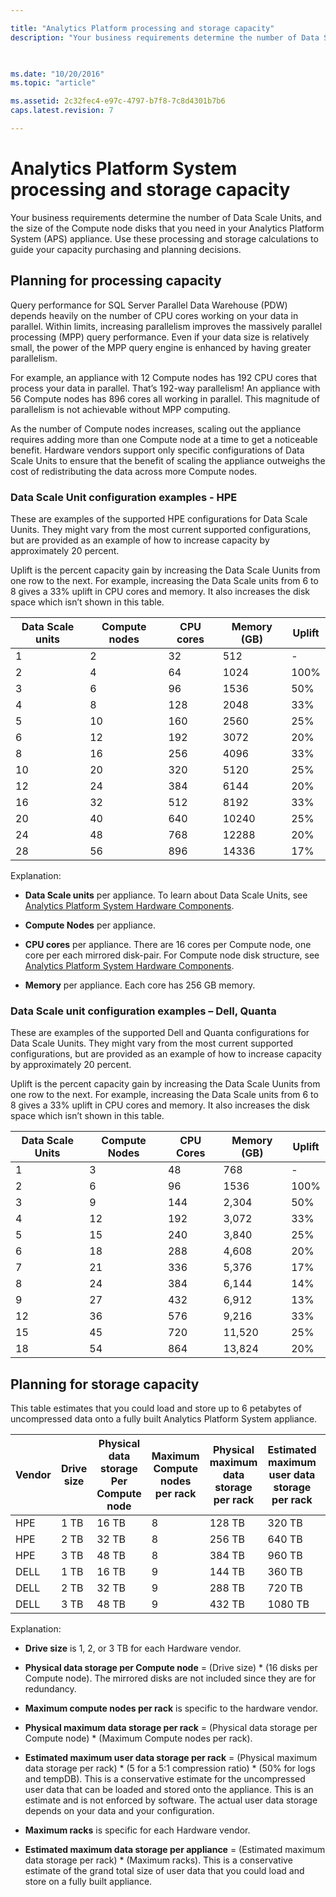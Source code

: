 ```yaml
---

title: "Analytics Platform processing and storage capacity"
description: "Your business requirements determine the number of Data Scale Units, and the size of the Compute node disks that you need in your Analytics Platform System (APS) appliance."

 

ms.date: "10/20/2016"
ms.topic: "article"

ms.assetid: 2c32fec4-e97c-4797-b7f8-7c8d4301b7b6
caps.latest.revision: 7

---
```


# Analytics Platform System processing and storage capacity
Your business requirements determine the number of Data Scale Units, and the size of the Compute node disks that you need in your Analytics Platform System (APS) appliance. Use these processing and storage calculations to guide your capacity purchasing and planning decisions.  
  
  
## <a name="section1"></a>Planning for processing capacity  
Query performance for SQL Server Parallel Data Warehouse (PDW) depends heavily on the number of CPU cores working on your data in parallel. Within limits, increasing parallelism improves the massively parallel processing (MPP) query performance. Even if your data size is relatively small, the power of the MPP query engine is enhanced by having greater parallelism.  
  
For example, an appliance with 12 Compute nodes has 192 CPU cores that process your data in parallel. That’s 192-way parallelism! An appliance with 56 Compute nodes has 896 cores all working in parallel. This magnitude of parallelism is not achievable without MPP computing.  
  
As the number of Compute nodes increases, scaling out the appliance requires adding more than one Compute node at a time to get a noticeable benefit. Hardware vendors support only specific configurations of Data Scale Units to ensure that the benefit of scaling the appliance outweighs the cost of redistributing the data across more Compute nodes.  
  
### Data Scale Unit configuration examples - HPE  
These are examples of the supported HPE configurations for Data Scale Uunits. They might vary from the most current supported configurations, but are provided as an example of how to increase capacity by approximately 20 percent.  
  
Uplift is the percent capacity gain by increasing the Data Scale Uunits from one row to the next. For example, increasing the Data Scale units from 6 to 8 gives a 33% uplift in CPU cores and memory.  It also increases the disk space which isn’t shown in this table.  
  
|Data Scale units|Compute nodes|CPU cores|Memory (GB)|Uplift|  
|--------------------|-----------------|-------------|-----------------|----------|  
|1|2|32|512|-|  
|2|4|64|1024|100%|  
|3|6|96|1536|50%|  
|4|8|128|2048|33%|  
|5|10|160|2560|25%|  
|6|12|192|3072|20%|  
|8|16|256|4096|33%|  
|10|20|320|5120|25%|  
|12|24|384|6144|20%|  
|16|32|512|8192|33%|  
|20|40|640|10240|25%|  
|24|48|768|12288|20%|  
|28|56|896|14336|17%|  
  
Explanation:  
  
-   **Data Scale units** per appliance. To learn about Data Scale Units, see [Analytics Platform System Hardware Components](hardware-components.md).  
  
-   **Compute Nodes** per appliance.  
  
-   **CPU cores** per appliance. There are 16 cores per Compute node, one core per each mirrored disk-pair. For Compute node disk structure, see [Analytics Platform System Hardware Components](hardware-components.md).  
  
-   **Memory** per appliance. Each core has 256 GB memory.  
  
### Data Scale unit configuration examples – Dell, Quanta  
These are examples of the supported Dell and Quanta configurations for Data Scale Uunits. They might vary from the most current supported configurations, but are provided as an example of how to increase capacity by approximately 20 percent.  
  
Uplift is the percent capacity gain by increasing the Data Scale Uunits from one row to the next. For example, increasing the Data Scale units from 6 to 8 gives a 33% uplift in CPU cores and memory. It also increases the disk space which isn’t shown in this table.  
  
|Data Scale Units|Compute Nodes|CPU Cores|Memory (GB)|Uplift|  
|--------------------|-----------------|-------------|-----------------|----------|  
|1|3|48|768|-|  
|2|6|96|1536|100%|  
|3|9|144|2,304|50%|  
|4|12|192|3,072|33%|  
|5|15|240|3,840|25%|  
|6|18|288|4,608|20%|  
|7|21|336|5,376|17%|  
|8|24|384|6,144|14%|  
|9|27|432|6,912|13%|  
|12|36|576|9,216|33%|  
|15|45|720|11,520|25%|  
|18|54|864|13,824|20%|  
  
## <a name="section2"></a>Planning for storage capacity  
This table estimates that you could load and store up to 6 petabytes of uncompressed data onto a fully built Analytics Platform System appliance. 
  
|Vendor|Drive size|Physical data storage Per Compute node|Maximum Compute nodes per rack|Physical maximum data storage per rack|Estimated maximum user data storage per rack|Maximum racks|Estimated maximum user data storage per appliance|  
|----------|--------------|------------------------------------------|----------------------------------|------------------------------------------|------------------------------------------------|-----------------|-----------------------------------------------------|  
|HPE|1 TB|16 TB|8|128 TB|320 TB|7|2,240 TB|  
|HPE|2 TB|32 TB|8|256 TB|640 TB|7|4,480 TB|  
|HPE|3 TB|48 TB|8|384 TB|960 TB|7|6,720 TB|  
|DELL|1 TB|16 TB|9|144 TB|360 TB|6|2,160 TB|  
|DELL|2 TB|32 TB|9|288 TB|720 TB|6|4,320 TB|  
|DELL|3 TB|48 TB|9|432 TB|1080 TB|6|6,480 TB|  
  
Explanation:  
  
-   **Drive size** is 1, 2, or 3 TB for each Hardware vendor.  
  
-   **Physical data storage per Compute node** = (Drive size) * (16 disks per Compute node). The mirrored disks are not included since they are for redundancy.  
  
-   **Maximum compute nodes per rack** is specific to the hardware vendor.  
  
-   **Physical maximum data storage per rack** = (Physical data storage per Compute node) * (Maximum Compute nodes per rack).  
  
-   **Estimated maximum user data storage per rack** = (Physical maximum data storage per rack) * (5 for a 5:1 compression ratio) \* (50% for logs and tempDB). This is a conservative estimate for the uncompressed user data that can be loaded and stored onto the appliance. This is an estimate and is not enforced by software. The actual user data storage depends on your data and your configuration.  
  
-   **Maximum racks** is specific for each Hardware vendor.  
  
-   **Estimated maximum data storage per appliance** = (Estimated maximum data storage per rack) * (Maximum racks). This is a conservative estimate of the grand total size of user data that you could load and store on a fully built appliance.  
  
